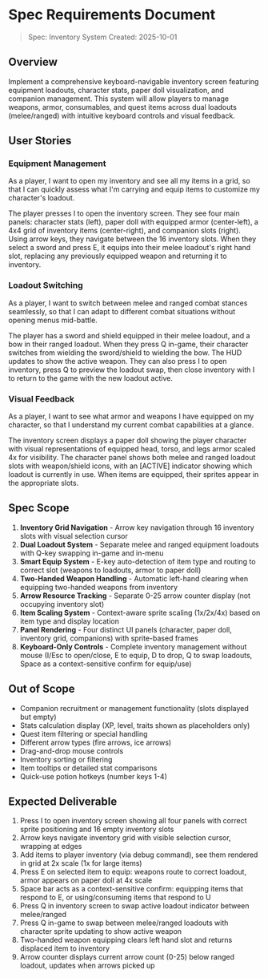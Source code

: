 # Spec Requirements Document

> Spec: Inventory System
> Created: 2025-10-01

## Overview

Implement a comprehensive keyboard-navigable inventory screen featuring equipment loadouts, character stats, paper doll visualization, and companion management. This system will allow players to manage weapons, armor, consumables, and quest items across dual loadouts (melee/ranged) with intuitive keyboard controls and visual feedback.

## User Stories

### Equipment Management

As a player, I want to open my inventory and see all my items in a grid, so that I can quickly assess what I'm carrying and equip items to customize my character's loadout.

The player presses I to open the inventory screen. They see four main panels: character stats (left), paper doll with equipped armor (center-left), a 4x4 grid of inventory items (center-right), and companion slots (right). Using arrow keys, they navigate between the 16 inventory slots. When they select a sword and press E, it equips into their melee loadout's right hand slot, replacing any previously equipped weapon and returning it to inventory.

### Loadout Switching

As a player, I want to switch between melee and ranged combat stances seamlessly, so that I can adapt to different combat situations without opening menus mid-battle.

The player has a sword and shield equipped in their melee loadout, and a bow in their ranged loadout. When they press Q in-game, their character switches from wielding the sword/shield to wielding the bow. The HUD updates to show the active weapon. They can also press I to open inventory, press Q to preview the loadout swap, then close inventory with I to return to the game with the new loadout active.

### Visual Feedback

As a player, I want to see what armor and weapons I have equipped on my character, so that I understand my current combat capabilities at a glance.

The inventory screen displays a paper doll showing the player character with visual representations of equipped head, torso, and legs armor scaled 4x for visibility. The character panel shows both melee and ranged loadout slots with weapon/shield icons, with an [ACTIVE] indicator showing which loadout is currently in use. When items are equipped, their sprites appear in the appropriate slots.

## Spec Scope

1. **Inventory Grid Navigation** - Arrow key navigation through 16 inventory slots with visual selection cursor
2. **Dual Loadout System** - Separate melee and ranged equipment loadouts with Q-key swapping in-game and in-menu
3. **Smart Equip System** - E-key auto-detection of item type and routing to correct slot (weapons to loadouts, armor to paper doll)
4. **Two-Handed Weapon Handling** - Automatic left-hand clearing when equipping two-handed weapons from inventory
5. **Arrow Resource Tracking** - Separate 0-25 arrow counter display (not occupying inventory slot)
6. **Item Scaling System** - Context-aware sprite scaling (1x/2x/4x) based on item type and display location
7. **Panel Rendering** - Four distinct UI panels (character, paper doll, inventory grid, companions) with sprite-based frames
8. **Keyboard-Only Controls** - Complete inventory management without mouse (I/Esc to open/close, E to equip, D to drop, Q to swap loadouts, Space as a context-sensitive confirm for equip/use)

## Out of Scope

- Companion recruitment or management functionality (slots displayed but empty)
- Stats calculation display (XP, level, traits shown as placeholders only)
- Quest item filtering or special handling
- Different arrow types (fire arrows, ice arrows)
- Drag-and-drop mouse controls
- Inventory sorting or filtering
- Item tooltips or detailed stat comparisons
- Quick-use potion hotkeys (number keys 1-4)

## Expected Deliverable

1. Press I to open inventory screen showing all four panels with correct sprite positioning and 16 empty inventory slots
2. Arrow keys navigate inventory grid with visible selection cursor, wrapping at edges
3. Add items to player inventory (via debug command), see them rendered in grid at 2x scale (1x for large items)
4. Press E on selected item to equip: weapons route to correct loadout, armor appears on paper doll at 4x scale
5. Space bar acts as a context-sensitive confirm: equipping items that respond to E, or using/consuming items that respond to U
6. Press Q in inventory screen to swap active loadout indicator between melee/ranged
7. Press Q in-game to swap between melee/ranged loadouts with character sprite updating to show active weapon
8. Two-handed weapon equipping clears left hand slot and returns displaced item to inventory
9. Arrow counter displays current arrow count (0-25) below ranged loadout, updates when arrows picked up

